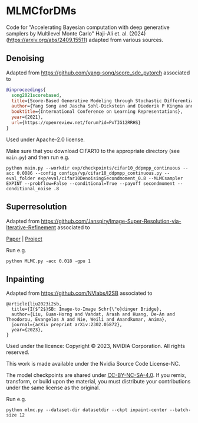 # MLMCforDMs

Code for "Accelerating Bayesian
computation with deep
generative samplers by
Multilevel Monte Carlo" Haji-Ali et. al. (2024) (https://arxiv.org/abs/2409.15511) adapted from various sources.

## Denoising
Adapted from https://github.com/yang-song/score_sde_pytorch associated to
```bib
@inproceedings{
  song2021scorebased,
  title={Score-Based Generative Modeling through Stochastic Differential Equations},
  author={Yang Song and Jascha Sohl-Dickstein and Diederik P Kingma and Abhishek Kumar and Stefano Ermon and Ben Poole},
  booktitle={International Conference on Learning Representations},
  year={2021},
  url={https://openreview.net/forum?id=PxTIG12RRHS}
}
```
Used under Apache-2.0 license.

Make sure that you download CIFAR10 to the appropriate directory (see ``main.py``) and then run e.g.
```
python main.py --workdir exp/checkpoints/cifar10_ddpmpp_continuous --acc 0.0086 --config configs/vp/cifar10_ddpmpp_continuous.py --eval_folder exp/eval/cifar10DenoisingSecondmoment_0.8 --MLMCsampler EXPINT --probflow=False --conditional=True --payoff secondmoment --conditional_noise .8
```
## Superresolution
Adapted from https://github.com/Janspiry/Image-Super-Resolution-via-Iterative-Refinement associated to

[Paper](https://arxiv.org/pdf/2104.07636.pdf ) |  [Project](https://iterative-refinement.github.io/ )

Run e.g.
```
python MLMC.py -acc 0.018 -gpu 1
```

## Inpainting
Adapted from https://github.com/NVlabs/I2SB associated to 
```
@article{liu2023i2sb,
  title={I{$^2$}SB: Image-to-Image Schr{\"o}dinger Bridge},
  author={Liu, Guan-Horng and Vahdat, Arash and Huang, De-An and Theodorou, Evangelos A and Nie, Weili and Anandkumar, Anima},
  journal={arXiv preprint arXiv:2302.05872},
  year={2023},
}
```
Used under the licence: 
Copyright © 2023, NVIDIA Corporation. All rights reserved.

This work is made available under the Nvidia Source Code License-NC.

The model checkpoints are shared under [CC-BY-NC-SA-4.0](https://creativecommons.org/licenses/by-nc-sa/4.0/legalcode). If you remix, transform, or build upon the material, you must distribute your contributions under the same license as the original.

Run e.g.
```
python mlmc.py --dataset-dir datasetdir --ckpt inpaint-center --batch-size 12 
```
